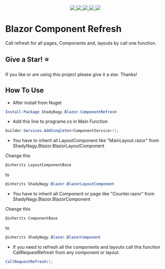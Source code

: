 <p align="center">
    <a href="https://www.nuget.org/packages/ShadyNagy.Blazor.ComponentRefresh" alt="NuGet">
        <img src="https://img.shields.io/nuget/v/ShadyNagy.Blazor.ComponentRefresh" />
    </a>
    <a href="https://www.nuget.org/packages/ShadyNagy.Blazor.ComponentRefresh" alt="NuGet">
        <img src="https://img.shields.io/nuget/dt/ShadyNagy.Blazor.ComponentRefresh" />
    </a>
    <a href="https://github.com/shadynagy/BlazorComponentRefresh/workflows/publish%20ShadyNagy.Blazor.ComponentRefresh%20to%20nuget/badge.svg" alt="Workflows">
        <img src="https://github.com/shadynagy/BlazorComponentRefresh/workflows/publish%20ShadyNagy.Blazor.ComponentRefresh%20to%20nuget/badge.svg" />
    </a>
    <a href="https://github.com/ShadyNagy/Utilities/graphs/contributors" alt="Contributors">
        <img src="https://img.shields.io/github/contributors/ShadyNagy/BlazorComponentRefresh" />
    </a>
    <a href="https://github.com/ShadyNagy/BlazorComponentRefresh/blob/master/LICENSE" alt="license">
        <img src="https://img.shields.io/badge/License-MIT-blue.svg" />
    </a>
</p>

# Blazor Component Refresh
Call refresh for all pages, Components and, layouts by call one function.

## Give a Star! :star:

If you like or are using this project please give it a star. Thanks!

## How To Use
- After install from Nuget
```powershell
Install-Package ShadyNagy.Blazor.ComponentRefresh
```
- Add this line to programe.cs in Main Function
```csharp
builder.Services.AddSingleton<ComponentService>();
```

- You have to inherit all LayoutComponent like "MainLayout.razor" from ShadyNagy.Blazor.BlazorLayoutComponent

Change this
```csharp
@inherits LayoutComponentBase
```
to
```csharp
@inherits ShadyNagy.Blazor.BlazorLayoutComponent
```

- You have to inherit all Component or page like "Counter.razor" from ShadyNagy.Blazor.BlazorComponent

Change this
```csharp
@inherits ComponentBase
```
to
```csharp
@inherits ShadyNagy.Blazor.BlazorComponent
```

- If you need to refresh all the components and layouts call this function CallRequestRefresh from any component or layout.
```csharp
CallRequestRefresh();
```
